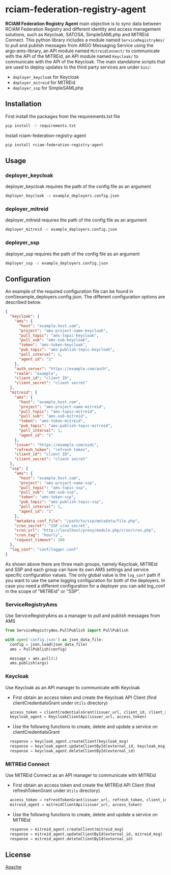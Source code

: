 # rciam-federation-registry-agent

**RCIAM Federation Registry Agent** main objective is to sync data between RCIAM Federation Registry and
different identity and access management solutions, such as Keycloak, SATOSA, SimpleSAMLphp and MITREid Connect.
This python library includes a module named `ServiceRegistryAms/` to pull and publish messages from ARGO Messaging
Service using the argo-ams-library, an API module named `MitreidConnect/` to communicate with the API of the MITREid, an
API module named `Keycloak/` to communicate with the API of the Keycloak.
The main standalone scripts that are used to deploy updates to the third party services are under `bin/`:

- `deployer_keycloak` for Keycloak
- `deployer_mitreid` for MITREid
- `deployer_ssp` for SimpleSAMLphp

## Installation

First install the packages from the requirements.txt file

```bash
pip install -r requirements.txt
```

Install rciam-federation-registry-agent

```bash
pip install rciam-federation-registry-agent
```

## Usage

### deployer_keycloak

deployer_keycloak requires the path of the config file as an argument

```bash
deployer_keycloak -c example_deployers.config.json
```

### deployer_mitreid

deployer_mitreid requires the path of the config file as an argument

```bash
deployer_mitreid -c example_deployers.config.json
```

### deployer_ssp

deployer_ssp requires the path of the config file as an argument

```bash
deployer_ssp -c example_deployers.config.json
```

## Configuration

An example of the required configuration file can be found in conf/example_deployers.config.json. The different
configuration options are described below.

```json
{
  "keycloak": {
    "ams": {
      "host": "example.host.com",
      "project": "ams-project-name-keycloak",
      "pull_topic": "ams-topic-keycloak",
      "pull_sub": "ams-sub-keycloak",
      "token": "ams-token-keycloak",
      "pub_topic": "ams-publish-topic-keycloak",
      "poll_interval": 1,
      "agent_id": "1"
    },
    "auth_server": "https://example.com/auth",
    "realm": "example",
    "client_id": "client ID",
    "client_secret": "client secret"
  },
  "mitreid": {
    "ams": {
      "host": "example.host.com",
      "project": "ams-project-name-mitreid",
      "pull_topic": "ams-topic-mitreid",
      "pull_sub": "ams-sub-mitreid",
      "token": "ams-token-mitreid",
      "pub_topic": "ams-publish-topic-mitreid",
      "poll_interval": 1,
      "agent_id": "1"
    },
    "issuer": "https://example.com/oidc",
    "refresh_token": "refresh token",
    "client_id": "client ID",
    "client_secret": "client secret"
  },
  "ssp": {
    "ams": {
      "host": "example.host.com",
      "project": "ams-project-name-ssp",
      "pull_topic": "ams-topic-ssp",
      "pull_sub": "ams-sub-ssp",
      "token": "ams-token-ssp",
      "pub_topic": "ams-publish-topic-ssp",
      "poll_interval": 1,
      "agent_id": "1"
    },
    "metadata_conf_file": "/path/to/ssp/metadata/file.php",
    "cron_secret": "SSP cron secret",
    "cron_url": "http://localhost/proxy/module.php/cron/cron.php",
    "cron_tag": "hourly",
    "request_timeout": 100
  },
  "log_conf": "conf/logger.conf"
}
```

As shown above there are three main groups, namely Keycloak, MITREid and SSP and each group can have its own AMS
settings and service specific configuration values. The only global value is the `log_conf` path if you want to use the
same logging configuration for both of the deployers. In case you need a different configuration for a deployer you can
add log_conf in the scope of "MITREid" or "SSP".

### ServiceRegistryAms

Use ServiceRegistryAms as a manager to pull and publish messages from AMS

```python
from ServiceRegistryAms.PullPublish import PullPublish

with open('config.json') as json_data_file:
  config = json.load(json_data_file)
  ams = PullPublish(config)

  message = ams.pull(1)
  ams.publish(args)
```

### Keycloak

Use Keycloak as an API manager to communicate with Keycloak

- First obtain an access token and create the Keycloak API Client (find clientCredentialsGrant under `Utils` directory)

```python
  access_token = clientCredentialsGrant(issuer_url, client_id, client_secret)
  keycloak_agent = KeycloakClientApi(issuer_url, access_token)
```

- Use the following functions to create, delete and update a service on clientCredentialsGrant

```python
  response = keycloak_agent.createClient(keycloak_msg)
  response = keycloak_agent.updateClientById(external_id, keycloak_msg)
  response = keycloak_agent.deleteClientById(external_id)
```

### MITREid Connect

Use MITREid Connect as an API manager to communicate with MITREid

- First obtain an access token and create the MITREid API Client (find refreshTokenGrant under `Utils` directory)

```python
  access_token = refreshTokenGrant(issuer_url, refresh_token, client_id, client_secret)
  mitreid_agent = mitreidClientApi(issuer_url, access_token)
```

- Use the following functions to create, delete and update a service on MITREid

```python
  response = mitreid_agent.createClient(mitreid_msg)
  response = mitreid_agent.updateClientById(external_id, mitreid_msg)
  response = mitreid_agent.deleteClientById(external_id)
```

## License

[Apache](http://www.apache.org/licenses/LICENSE-2.0)
